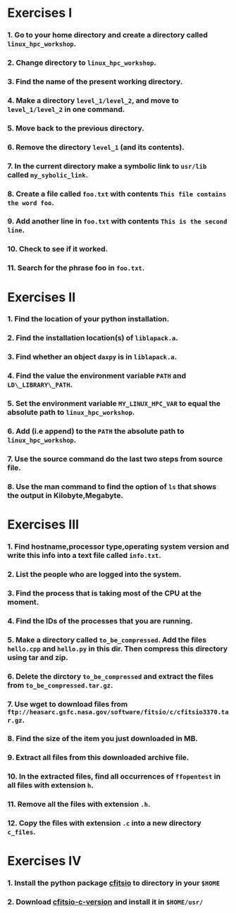 Exercises I
===========

### 1. Go to your home directory and create a directory called `linux_hpc_workshop`.
### 2. Change directory to `linux_hpc_workshop`.
### 3. Find the name of the present working directory.
### 4. Make a directory `level_1/level_2`, and move to `level_1/level_2` in one command.
### 5. Move back to the previous directory.
### 6. Remove the directory `level_1` (and its contents).
### 7. In the current directory make a symbolic link to `usr/lib` called `my_sybolic_link`.
### 8. Create a file called `foo.txt` with contents `This file contains the word foo`.
### 9. Add another line in `foo.txt` with contents `This is the second line`.
### 10. Check to see if it worked.
### 11. Search for the phrase foo in `foo.txt`.


Exercises II
============

### 1. Find the location of your python installation.
### 2. Find the installation location(s) of `liblapack.a`.
### 3. Find whether an object `daxpy` is in `liblapack.a`.
### 4. Find the value the environment variable `PATH` and `LD\_LIBRARY\_PATH`.
### 5. Set the environment variable `MY_LINUX_HPC_VAR` to equal the absolute path to `linux_hpc_workshop`.
### 6. Add (i.e append) to the `PATH` the absolute path to `linux_hpc_workshop`.
### 7. Use the source command do the last two steps from source file.
### 8. Use the man command to find the option of `ls` that shows the output in Kilobyte,Megabyte.


Exercises III
=============

### 1. Find hostname,processor type,operating system version and write this info into a text file called `info.txt`.
### 2. List the people who are logged into the system.
### 3. Find the process that is taking most of the CPU at the moment.
### 4. Find the IDs of the processes that you are running.
### 5. Make a directory called `to_be_compressed`. Add the files `hello.cpp` and `hello.py` in this dir. Then compress this directory using tar and zip.
### 6. Delete the dirctory `to_be_compressed` and extract the files from `to_be_compressed.tar.gz`.
### 7. Use wget to download  files from `ftp://heasarc.gsfc.nasa.gov/software/fitsio/c/cfitsio3370.tar.gz`.
### 8. Find the size of the item you just downloaded in MB.
### 9. Extract all files from this downloaded archive file.
### 10. In the extracted files, find all occurrences of `ffopentest` in all files with extension `h`.
### 11. Remove all the files with extension `.h`.
### 12. Copy the files with extension `.c` into a new directory `c_files`.

Exercises IV
=============

### 1. Install the python package [cfitsio](https://github.com/esheldon/fitsio) to directory in your `$HOME`
### 2. Download [cfitsio-c-version](http://heasarc.gsfc.nasa.gov/fitsio/fitsio.html) and install it in `$HOME/usr/`

